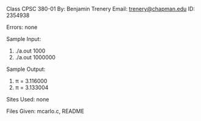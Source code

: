 Class CPSC 380-01
By: Benjamin Trenery
Email: trenery@chapman.edu
ID: 2354938

Errors: none

Sample Input:
1) ./a.out 1000
2) ./a.out 1000000

Sample Output:
1) π = 3.116000
2) π = 3.133004

Sites Used: 
none

Files Given:
mcarlo.c, README

